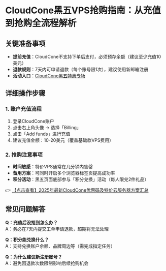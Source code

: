 # CloudCone黑五VPS抢购指南：从充值到抢购全流程解析

## 关键准备事项
- **提前充值**：CloudCone不支持下单后支付，必须预存余额（建议至少充值10美元）
- **退款规则**：7天内可申请退款（每个账号限1次），建议使用新邮箱注册
- **活动入口**：[CloudCone黑五特惠专场](https://bit.ly/Cloudcone)

## 详细操作步骤

### 1. 账户充值流程
1. 登录CloudCone账户
2. 点击右上角头像 → 选择「Billing」
3. 点击「Add funds」进行充值
4. 建议充值金额：10-20美元（覆盖基础款VPS费用）

### 2. 抢购注意事项
- **时间敏感**：特价VPS通常在几分钟内售罄
- **备用方案**：可同时开启多个浏览器标签页提高成功率
- **积分活动**：黑五页面底部参与「积分兑换」活动（每人限兑2件礼品）

👉 [【点击查看】2025年最新CloudCone优惠码及特价云服务器方案汇总](https://bit.ly/Cloudcone)

## 常见问题解答
**Q：充值后没抢到怎么办？**  
A：务必在7天内提交工单申请退款，超期将无法处理

**Q：积分能兑换什么？**  
A：支持兑换账户余额、品牌周边等（需完成指定任务）

**Q：为什么建议新注册账号？**  
A：避免因退款次数限制影响后续抢购机会